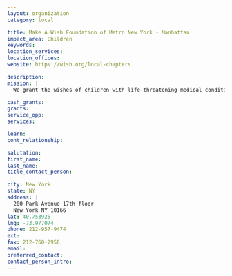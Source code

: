 ```yaml
---
layout: organization
category: local

title: Make A Wish Foundation of Metro New York - Manhattan
impact_area: Children
keywords: 
location_services: 
location_offices: 
website: https://wish.org/local-chapters

description: 
mission: |
  We grant the wishes of children with life-threatening medical conditions to enrich the human experience with hope, strength and joy. 

cash_grants: 
grants: 
service_opp: 
services: 

learn: 
cont_relationship: 

salutation: 
first_name: 
last_name: 
title_contact_person: 

city: New York
state: NY
address: |
  200 Park Avenue 17th floor   
  New York NY 10166
lat: 40.753925
lng: -73.977074
phone: 212-957-9474
ext: 
fax: 212-760-2956
email: 
preferred_contact: 
contact_person_intro: 
---
```

